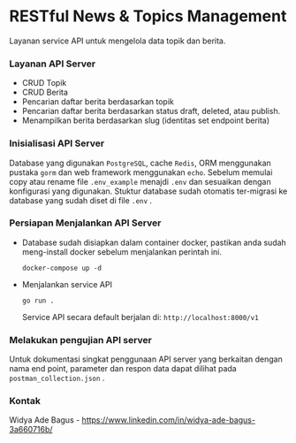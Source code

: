 # RESTful News & Topics Management
Layanan service API untuk mengelola data topik dan berita.

### Layanan API Server
-    CRUD Topik
-    CRUD Berita
-    Pencarian daftar berita berdasarkan topik
-    Pencarian daftar berita berdasarkan status draft, deleted, atau publish.
-    Menampilkan berita berdasarkan slug (identitas set endpoint berita)

### Inisialisasi API Server
Database yang digunakan `PostgreSQL`, cache `Redis`, ORM menggunakan pustaka `gorm` dan web framework menggunakan ```echo```. Sebelum memulai copy atau rename file ```.env_example``` menajdi ```.env``` dan sesuaikan dengan konfigurasi yang digunakan. Stuktur database sudah otomatis ter-migrasi ke database yang sudah diset di file ```.env``` .

### Persiapan Menjalankan API Server
-    Database sudah disiapkan dalam container docker, pastikan anda sudah meng-install docker sebelum menjalankan perintah ini.
     ```console
     docker-compose up -d
     ```

-    Menjalankan service API
     ```console
     go run .
     ```

     Service API secara default berjalan di: ```http://localhost:8000/v1```

### Melakukan pengujian API server
Untuk dokumentasi singkat penggunaan API server yang berkaitan dengan nama end point, parameter dan respon data dapat dilihat pada ```postman_collection.json``` .

### Kontak
Widya Ade Bagus - https://www.linkedin.com/in/widya-ade-bagus-3a660716b/
